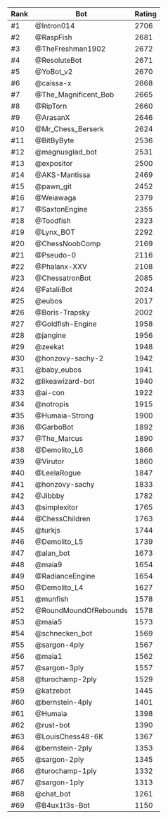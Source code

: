 Rank|Bot|Rating
---|---|---
#1|@Intron014|2706
#2|@RaspFish|2681
#3|@TheFreshman1902|2672
#4|@ResoluteBot|2671
#5|@YoBot_v2|2670
#6|@caissa-x|2668
#7|@The_Magnificent_Bob|2665
#8|@RipTorn|2660
#9|@ArasanX|2646
#10|@Mr_Chess_Berserk|2624
#11|@BitByByte|2536
#12|@magnusglad_bot|2531
#13|@expositor|2500
#14|@AKS-Mantissa|2469
#15|@pawn_git|2452
#16|@Weiawaga|2379
#17|@SaxtonEngine|2355
#18|@Toodfish|2323
#19|@Lynx_BOT|2292
#20|@ChessNoobComp|2169
#21|@Pseudo-0|2116
#22|@Phalanx-XXV|2108
#23|@ChessatronBot|2085
#24|@FataliiBot|2024
#25|@eubos|2017
#26|@Boris-Trapsky|2002
#27|@Goldfish-Engine|1958
#28|@jangine|1956
#29|@zeekat|1948
#30|@honzovy-sachy-2|1942
#31|@baby_eubos|1941
#32|@likeawizard-bot|1940
#33|@ai-con|1922
#34|@notropis|1915
#35|@Humaia-Strong|1900
#36|@GarboBot|1892
#37|@The_Marcus|1890
#38|@Demolito_L6|1866
#39|@Virutor|1860
#40|@LeelaRogue|1847
#41|@honzovy-sachy|1833
#42|@Jibbby|1782
#43|@simplexitor|1765
#44|@ChessChildren|1763
#45|@turkjs|1744
#46|@Demolito_L5|1739
#47|@alan_bot|1673
#48|@maia9|1654
#49|@RadianceEngine|1654
#50|@Demolito_L4|1627
#51|@munfish|1578
#52|@RoundMoundOfRebounds|1578
#53|@maia5|1573
#54|@schnecken_bot|1569
#55|@sargon-4ply|1567
#56|@maia1|1562
#57|@sargon-3ply|1557
#58|@turochamp-2ply|1529
#59|@katzebot|1445
#60|@bernstein-4ply|1401
#61|@Humaia|1398
#62|@rust-bot|1390
#63|@LouisChess48-6K|1367
#64|@bernstein-2ply|1353
#65|@sargon-2ply|1345
#66|@turochamp-1ply|1332
#67|@sargon-1ply|1313
#68|@chat_bot|1261
#69|@B4ux1t3s-Bot|1150
